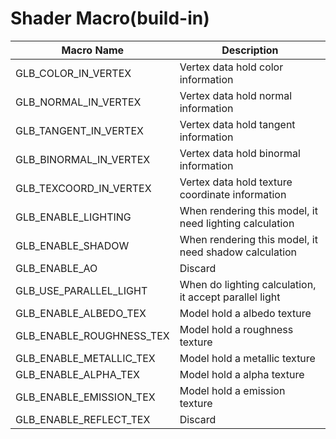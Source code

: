 # Shader Macro(build-in)

| Macro Name | Description |
|------------|-------------|
|GLB_COLOR_IN_VERTEX|Vertex data hold color information|
|GLB_NORMAL_IN_VERTEX|Vertex data hold normal information|
|GLB_TANGENT_IN_VERTEX|Vertex data hold tangent information|
|GLB_BINORMAL_IN_VERTEX|Vertex data hold binormal information|
|GLB_TEXCOORD_IN_VERTEX|Vertex data hold texture coordinate information|
|GLB_ENABLE_LIGHTING|When rendering this model, it need lighting calculation|
|GLB_ENABLE_SHADOW|When rendering this model, it need shadow calculation|
|GLB_ENABLE_AO|Discard|
|GLB_USE_PARALLEL_LIGHT|When do lighting calculation, it accept parallel light|
|GLB_ENABLE_ALBEDO_TEX|Model hold a albedo texture|
|GLB_ENABLE_ROUGHNESS_TEX|Model hold a roughness texture|
|GLB_ENABLE_METALLIC_TEX|Model hold a metallic texture|
|GLB_ENABLE_ALPHA_TEX|Model hold a alpha texture|
|GLB_ENABLE_EMISSION_TEX|Model hold a emission texture|
|GLB_ENABLE_REFLECT_TEX|Discard|
            